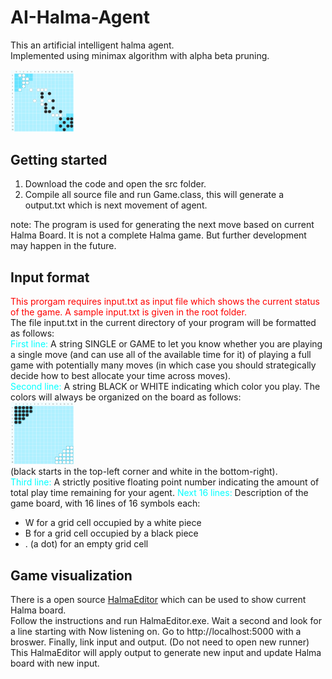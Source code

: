 # AI-Halma-Agent
This an artificial intelligent halma agent.  
Implemented using minimax algorithm with alpha beta pruning.

<img src="2.PNG" width=20% height=20%/> 

## Getting started  
1. Download the code and open the src folder.  
2. Compile all source file and run Game.class, this will generate a output.txt which is next movement of agent.  

note: The program is used for generating the next move based on current Halma Board. 
It is not a complete Halma game. But further development may happen in the future.

## Input format
<span style="color: red">This prorgam requires input.txt as input file which shows the current status of the game. A sample input.txt is given in the root folder.</span>  
The file input.txt in the current directory of your program will be formatted as follows:  
<span style="color: cyan">First line:</span> A string SINGLE or GAME to let you know whether you are playing a single move (and can use all of the available time for it) of playing a full game with potentially many moves (in which case you should strategically decide how to best allocate your time across moves).  
<span style="color: cyan">Second line:</span> A string BLACK or WHITE indicating which color you play. The colors will always be organized on the board as follows:  
<img src="1.PNG" width=20% height=20%/>  
(black starts in the top-left corner and white in the bottom-right).  
<span style="color: cyan">Third line:</span> A strictly positive floating point number indicating the amount of total play time remaining for your agent.
<span style="color: cyan">Next 16 lines:</span> Description of the game board, with 16 lines of 16 symbols each:
- W for a grid cell occupied by a white piece
- B for a grid cell occupied by a black piece
- . (a dot) for an empty grid cell

## Game visualization
There is a open source <a href="https://github.com/panyz522/CS561-HalmaEditor">HalmaEditor</a> which can be used to show current Halma board.  
Follow the instructions and run HalmaEditor.exe. Wait a second and look for a line starting with Now listening on. Go to http://localhost:5000 with a broswer. Finally, link input and output. (Do not need to open new runner)  
This HalmaEditor will apply output to generate new input and update Halma board with new input.